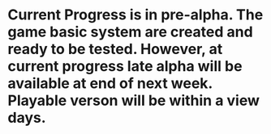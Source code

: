 # Current Progress is in pre-alpha. The game basic system are created and ready to be tested. However, at current progress late alpha will be available at end of next week. Playable verson will be within a view days.
